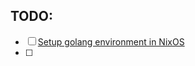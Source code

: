 ## TODO:
- [ ] [Setup golang environment in NixOS](https://haseebmajid.dev/posts/2023-10-26-how-to-setup-a-go-development-shell-with-nix-flakes/)
- [ ] 
